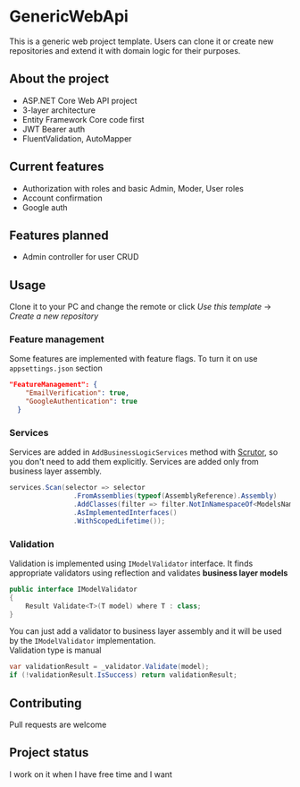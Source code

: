 # GenericWebApi

This is a generic web project template. Users can clone it or create new repositories and extend it with domain logic for their purposes.

## About the project

- ASP.NET Core Web API project
- 3-layer architecture
- Entity Framework Core code first
- JWT Bearer auth
- FluentValidation, AutoMapper

## Current features

- Authorization with roles and basic Admin, Moder, User roles
- Account confirmation
- Google auth

## Features planned

- Admin controller for user CRUD

## Usage

Clone it to your PC and change the remote or click _Use this template_ -> _Create a new repository_

### Feature management

Some features are implemented with feature flags. To turn it on use `appsettings.json` section

```json
"FeatureManagement": {
    "EmailVerification": true,
    "GoogleAuthentication": true
  }
```

### Services

Services are added in `AddBusinessLogicServices` method with [Scrutor](https://github.com/khellang/Scrutor), so you don't need to add them explicitly. Services are added only from business layer assembly.

```C#
services.Scan(selector => selector
                .FromAssemblies(typeof(AssemblyReference).Assembly)
                .AddClasses(filter => filter.NotInNamespaceOf<ModelsNamespaceReference>(), publicOnly: false)
                .AsImplementedInterfaces()
                .WithScopedLifetime());
```

### Validation

Validation is implemented using `IModelValidator` interface. It finds appropriate validators using reflection and validates **business layer models**

```C#
public interface IModelValidator
{
    Result Validate<T>(T model) where T : class;
}
```

You can just add a validator to business layer assembly and it will be used by the `IModelValidator` implementation. <br>
Validation type is manual

```C#
var validationResult = _validator.Validate(model);
if (!validationResult.IsSuccess) return validationResult;
```

## Contributing

Pull requests are welcome

## Project status

I work on it when I have free time and I want
